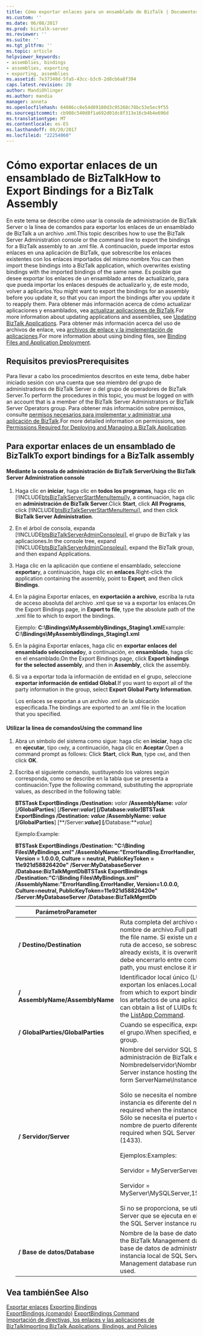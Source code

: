 ```yaml
---
title: Cómo exportar enlaces para un ensamblado de BizTalk | Documentos de Microsoft
ms.custom: ''
ms.date: 06/08/2017
ms.prod: biztalk-server
ms.reviewer: ''
ms.suite: ''
ms.tgt_pltfrm: ''
ms.topic: article
helpviewer_keywords:
- assemblies, bindings
- assemblies, exporting
- exporting, assemblies
ms.assetid: 7e37348d-5fa5-43cc-b3c0-2d8cb6a8f394
caps.latest.revision: 20
author: MandiOhlinger
ms.author: mandia
manager: anneta
ms.openlocfilehash: 64086cc8e54d89180d3c95268c78bc53e5ec9f55
ms.sourcegitcommit: cb908c540d8f1a692d01dc8f313e16cb4b4e696d
ms.translationtype: MT
ms.contentlocale: es-ES
ms.lasthandoff: 09/20/2017
ms.locfileid: "22254860"
---
```

# <a name="how-to-export-bindings-for-a-biztalk-assembly"></a><span data-ttu-id="330da-102">Cómo exportar enlaces de un ensamblado de BizTalk</span><span class="sxs-lookup"><span data-stu-id="330da-102">How to Export Bindings for a BizTalk Assembly</span></span>
<span data-ttu-id="330da-103">En este tema se describe cómo usar la consola de administración de BizTalk Server o la línea de comandos para exportar los enlaces de un ensamblado de BizTalk a un archivo .xml.</span><span class="sxs-lookup"><span data-stu-id="330da-103">This topic describes how to use the BizTalk Server Administration console or the command line to export the bindings for a BizTalk assembly to an .xml file.</span></span> <span data-ttu-id="330da-104">A continuación, puede importar estos enlaces en una aplicación de BizTalk, que sobrescribe los enlaces existentes con los enlaces importados del mismo nombre.</span><span class="sxs-lookup"><span data-stu-id="330da-104">You can then import these bindings into a BizTalk application, which overwrites existing bindings with the imported bindings of the same name.</span></span> <span data-ttu-id="330da-105">Es posible que desee exportar los enlaces de un ensamblado antes de actualizarlo, para que pueda importar los enlaces después de actualizarlo y, de este modo, volver a aplicarlos.</span><span class="sxs-lookup"><span data-stu-id="330da-105">You might want to export the bindings for an assembly before you update it, so that you can import the bindings after you update it to reapply them.</span></span> <span data-ttu-id="330da-106">Para obtener más información acerca de cómo actualizar aplicaciones y ensamblados, vea [actualizar aplicaciones de BizTalk](../core/updating-biztalk-applications.md).</span><span class="sxs-lookup"><span data-stu-id="330da-106">For more information about updating applications and assemblies, see [Updating BizTalk Applications](../core/updating-biztalk-applications.md).</span></span> <span data-ttu-id="330da-107">Para obtener más información acerca del uso de archivos de enlace, vea [archivos de enlace y la implementación de aplicaciones](../core/binding-files-and-application-deployment.md).</span><span class="sxs-lookup"><span data-stu-id="330da-107">For more information about using binding files, see [Binding Files and Application Deployment](../core/binding-files-and-application-deployment.md).</span></span>  
  
## <a name="prerequisites"></a><span data-ttu-id="330da-108">Requisitos previos</span><span class="sxs-lookup"><span data-stu-id="330da-108">Prerequisites</span></span>  
 <span data-ttu-id="330da-109">Para llevar a cabo los procedimientos descritos en este tema, debe haber iniciado sesión con una cuenta que sea miembro del grupo de administradores de BizTalk Server o del grupo de operadores de BizTalk Server.</span><span class="sxs-lookup"><span data-stu-id="330da-109">To perform the procedures in this topic, you must be logged on with an account that is a member of the BizTalk Server Administrators or BizTalk Server Operators group.</span></span> <span data-ttu-id="330da-110">Para obtener más información sobre permisos, consulte [permisos necesarios para implementar y administrar una aplicación de BizTalk](../core/permissions-required-for-deploying-and-managing-a-biztalk-application.md).</span><span class="sxs-lookup"><span data-stu-id="330da-110">For more detailed information on permissions, see [Permissions Required for Deploying and Managing a BizTalk Application](../core/permissions-required-for-deploying-and-managing-a-biztalk-application.md).</span></span>  
  
## <a name="to-export-bindings-for-a-biztalk-assembly"></a><span data-ttu-id="330da-111">Para exportar enlaces de un ensamblado de BizTalk</span><span class="sxs-lookup"><span data-stu-id="330da-111">To export bindings for a BizTalk assembly</span></span>  
  
#### <a name="using-the-biztalk-server-administration-console"></a><span data-ttu-id="330da-112">Mediante la consola de administración de BizTalk Server</span><span class="sxs-lookup"><span data-stu-id="330da-112">Using the BizTalk Server Administration console</span></span>  
  
1.  <span data-ttu-id="330da-113">Haga clic en **iniciar**, haga clic en **todos los programas**, haga clic en [!INCLUDE[btsBizTalkServerStartMenuItemui](../includes/btsbiztalkserverstartmenuitemui-md.md)]y, a continuación, haga clic en **administración de BizTalk Server**.</span><span class="sxs-lookup"><span data-stu-id="330da-113">Click **Start**, click **All Programs**, click [!INCLUDE[btsBizTalkServerStartMenuItemui](../includes/btsbiztalkserverstartmenuitemui-md.md)], and then click **BizTalk Server Administration**.</span></span>  
  
2.  <span data-ttu-id="330da-114">En el árbol de consola, expanda [!INCLUDE[btsBizTalkServerAdminConsoleui](../includes/btsbiztalkserveradminconsoleui-md.md)], el grupo de BizTalk y las aplicaciones.</span><span class="sxs-lookup"><span data-stu-id="330da-114">In the console tree, expand [!INCLUDE[btsBizTalkServerAdminConsoleui](../includes/btsbiztalkserveradminconsoleui-md.md)], expand the BizTalk group, and then expand Applications.</span></span>  
  
3.  <span data-ttu-id="330da-115">Haga clic en la aplicación que contiene el ensamblado, seleccione **exportar**y, a continuación, haga clic en **enlaces**.</span><span class="sxs-lookup"><span data-stu-id="330da-115">Right-click the application containing the assembly, point to **Export**, and then click **Bindings**.</span></span>  
  
4.  <span data-ttu-id="330da-116">En la página Exportar enlaces, en **exportación a archivo**, escriba la ruta de acceso absoluta del archivo .xml que se va a exportar los enlaces.</span><span class="sxs-lookup"><span data-stu-id="330da-116">On the Export Bindings page, in **Export to file**, type the absolute path of the .xml file to which to export the bindings.</span></span>  
  
     <span data-ttu-id="330da-117">Ejemplo: **C:\Bindings\MyAssemblyBindings_Staging1.xml**</span><span class="sxs-lookup"><span data-stu-id="330da-117">Example: **C:\Bindings\MyAssemblyBindings_Staging1.xml**</span></span>  
  
5.  <span data-ttu-id="330da-118">En la página Exportar enlaces, haga clic en **exportar enlaces del ensamblado seleccionado**y, a continuación, en **ensamblado**, haga clic en el ensamblado.</span><span class="sxs-lookup"><span data-stu-id="330da-118">On the Export Bindings page, click **Export bindings for the selected assembly**, and then in **Assembly**, click the assembly.</span></span>  
  
6.  <span data-ttu-id="330da-119">Si va a exportar toda la información de entidad en el grupo, seleccione **exportar información de entidad Global**.</span><span class="sxs-lookup"><span data-stu-id="330da-119">If you want to export all of the party information in the group, select **Export Global Party Information**.</span></span>  
  
     <span data-ttu-id="330da-120">Los enlaces se exportan a un archivo .xml de la ubicación especificada.</span><span class="sxs-lookup"><span data-stu-id="330da-120">The bindings are exported to an .xml file in the location that you specified.</span></span>  
  
#### <a name="using-the-command-line"></a><span data-ttu-id="330da-121">Utilizar la línea de comandos</span><span class="sxs-lookup"><span data-stu-id="330da-121">Using the command line</span></span>  
  
1.  <span data-ttu-id="330da-122">Abra un símbolo del sistema como sigue: haga clic en **iniciar**, haga clic en **ejecutar**, tipo `cmd`y, a continuación, haga clic en **Aceptar**.</span><span class="sxs-lookup"><span data-stu-id="330da-122">Open a command prompt as follows: Click **Start**, click **Run**, type `cmd`, and then click **OK**.</span></span>  
  
2.  <span data-ttu-id="330da-123">Escriba el siguiente comando, sustituyendo los valores según corresponda, como se describe en la tabla que se presenta a continuación:</span><span class="sxs-lookup"><span data-stu-id="330da-123">Type the following command, substituting the appropriate values, as described in the following table:</span></span>  
  
     <span data-ttu-id="330da-124">**BTSTask ExportBindings /Destination:** *valor* **/AssemblyName:** *valor* [**/GlobalParties**] [**/Server:***valor*] [**/Database:***valor*]</span><span class="sxs-lookup"><span data-stu-id="330da-124">**BTSTask ExportBindings /Destination:** *value* **/AssemblyName:** *value* [**/GlobalParties**] [**/Server:***value*] [**/Database:***value*]</span></span>  
  
     <span data-ttu-id="330da-125">Ejemplo:</span><span class="sxs-lookup"><span data-stu-id="330da-125">Example:</span></span>  
  
     <span data-ttu-id="330da-126">**BTSTask ExportBindings /Destination: "C:\Binding Files\MyBindings.xml" /AssemblyName:"ErrorHandling.ErrorHandler, Version = 1.0.0.0, Culture = neutral, PublicKeyToken = 11e921d58826420e" /Server:MyDatabaseServer /Database:BizTalkMgmtDb**</span><span class="sxs-lookup"><span data-stu-id="330da-126">**BTSTask ExportBindings /Destination:"C:\Binding Files\MyBindings.xml" /AssemblyName:"ErrorHandling.ErrorHandler, Version=1.0.0.0, Culture=neutral, PublicKeyToken=11e921d58826420e" /Server:MyDatabaseServer /Database:BizTalkMgmtDb**</span></span>  
  
    |<span data-ttu-id="330da-127">Parámetro</span><span class="sxs-lookup"><span data-stu-id="330da-127">Parameter</span></span>|<span data-ttu-id="330da-128">Valor</span><span class="sxs-lookup"><span data-stu-id="330da-128">Value</span></span>|  
    |---------------|-----------|  
    |<span data-ttu-id="330da-129">**/ Destino**</span><span class="sxs-lookup"><span data-stu-id="330da-129">**/Destination**</span></span>|<span data-ttu-id="330da-130">Ruta completa del archivo de enlace que se va a crear, incluido el nombre de archivo.</span><span class="sxs-lookup"><span data-stu-id="330da-130">Full path of the binding file to create, including the file name.</span></span> <span data-ttu-id="330da-131">Si existe un archivo de enlace que ya tiene la misma ruta de acceso, se sobrescribe.</span><span class="sxs-lookup"><span data-stu-id="330da-131">If a binding file having the same path already exists, it is overwritten.</span></span> <span data-ttu-id="330da-132">Si hay espacios en la ruta de acceso, debe encerrarlo entre comillas dobles (").</span><span class="sxs-lookup"><span data-stu-id="330da-132">If there are spaces in the path, you must enclose it in double quotation marks (").</span></span>|  
    |<span data-ttu-id="330da-133">**/ AssemblyName**</span><span class="sxs-lookup"><span data-stu-id="330da-133">**/AssemblyName**</span></span>|<span data-ttu-id="330da-134">Identificador local único (LUID) del ensamblado desde el que se exportan los enlaces.</span><span class="sxs-lookup"><span data-stu-id="330da-134">Locally unique identifier (LUID) of the assembly from which to export bindings.</span></span> <span data-ttu-id="330da-135">Puede obtener una lista de LUID para los artefactos de una aplicación mediante la [comando ListApp](../core/listapp-command.md).</span><span class="sxs-lookup"><span data-stu-id="330da-135">You can obtain a list of LUIDs for the artifacts in an application by using the [ListApp Command](../core/listapp-command.md).</span></span>|  
    |<span data-ttu-id="330da-136">**/ GlobalParties**</span><span class="sxs-lookup"><span data-stu-id="330da-136">**/GlobalParties**</span></span>|<span data-ttu-id="330da-137">Cuando se especifica, exporta la información de entidad global para el grupo.</span><span class="sxs-lookup"><span data-stu-id="330da-137">When specified, exports global pary information for the group.</span></span>|  
    |<span data-ttu-id="330da-138">**/ Servidor**</span><span class="sxs-lookup"><span data-stu-id="330da-138">**/Server**</span></span>|<span data-ttu-id="330da-139">Nombre del servidor SQL Server que aloja la base de datos de administración de BizTalk en el formato Nombredelservidor\Nombredeinstancia,Puerto.</span><span class="sxs-lookup"><span data-stu-id="330da-139">Name of the SQL Server instance hosting the BizTalk Management database, in the form ServerName\InstanceName,Port.</span></span><br /><br /> <span data-ttu-id="330da-140">Sólo se necesita el nombre de instancia cuando el nombre de instancia es diferente del nombre de servidor.</span><span class="sxs-lookup"><span data-stu-id="330da-140">Instance name is only required when the instance name is different than the server name.</span></span> <span data-ttu-id="330da-141">Sólo se necesita el puerto cuando el servidor SQL Server utiliza un nombre de puerto diferente al predeterminado (1433)</span><span class="sxs-lookup"><span data-stu-id="330da-141">Port is only required when SQL Server uses a port number other than the default (1433).</span></span><br /><br /> <span data-ttu-id="330da-142">Ejemplos:</span><span class="sxs-lookup"><span data-stu-id="330da-142">Examples:</span></span><br /><br /> <span data-ttu-id="330da-143">Servidor = MyServer</span><span class="sxs-lookup"><span data-stu-id="330da-143">Server=MyServer</span></span><br /><br /> <span data-ttu-id="330da-144">Servidor = MyServer\MySQLServer,1533</span><span class="sxs-lookup"><span data-stu-id="330da-144">Server=MyServer\MySQLServer,1533</span></span><br /><br /> <span data-ttu-id="330da-145">Si no se proporciona, se utiliza el nombre de la instancia de SQL Server que se ejecuta en el equipo local.</span><span class="sxs-lookup"><span data-stu-id="330da-145">If not provided, the name of the SQL Server instance running on the local computer is used.</span></span>|  
    |<span data-ttu-id="330da-146">**/ Base de datos**</span><span class="sxs-lookup"><span data-stu-id="330da-146">**/Database**</span></span>|<span data-ttu-id="330da-147">Nombre de la base de datos de administración de BizTalk.</span><span class="sxs-lookup"><span data-stu-id="330da-147">Name of the BizTalk Management database.</span></span> <span data-ttu-id="330da-148">Si no se especifica, se utiliza la base de datos de administración de BizTalk que se ejecuta en la instancia local de SQL Server.</span><span class="sxs-lookup"><span data-stu-id="330da-148">If not specified, the BizTalk Management database running in the local instance of SQL Server is used.</span></span>|  
  
## <a name="see-also"></a><span data-ttu-id="330da-149">Vea también</span><span class="sxs-lookup"><span data-stu-id="330da-149">See Also</span></span>  
 <span data-ttu-id="330da-150">[Exportar enlaces](../core/exporting-bindings6.md) </span><span class="sxs-lookup"><span data-stu-id="330da-150">[Exporting Bindings](../core/exporting-bindings6.md) </span></span>  
 <span data-ttu-id="330da-151">[ExportBindings (comando)](../core/exportbindings-command.md) </span><span class="sxs-lookup"><span data-stu-id="330da-151">[ExportBindings Command](../core/exportbindings-command.md) </span></span>  
 [<span data-ttu-id="330da-152">Importación de directivas, los enlaces y las aplicaciones de BizTalk</span><span class="sxs-lookup"><span data-stu-id="330da-152">Importing BizTalk Applications, Bindings, and Policies</span></span>](../core/importing-biztalk-applications-bindings-and-policies.md)